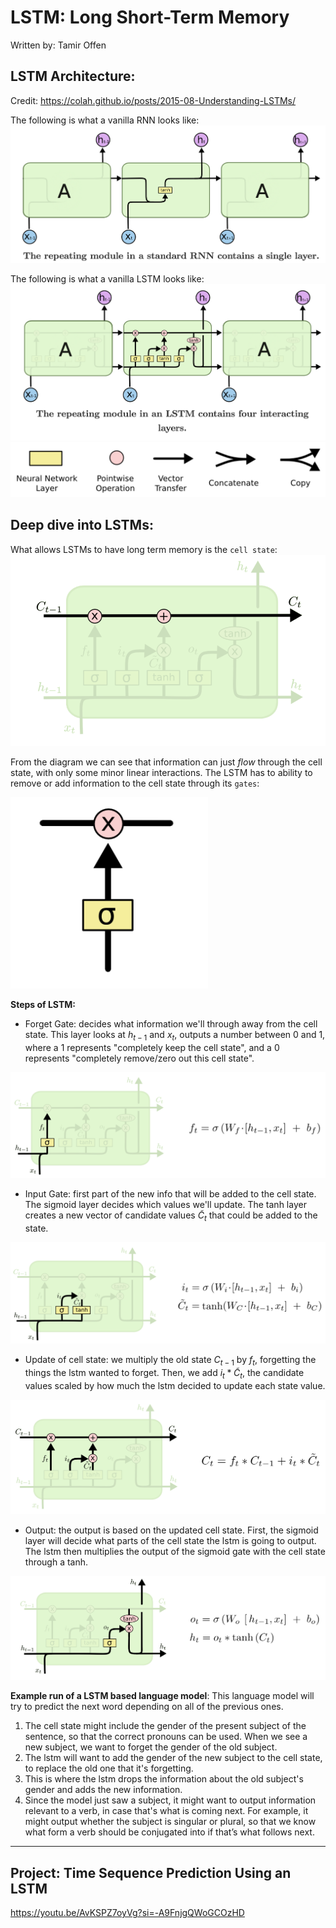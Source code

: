 # LSTM: Long Short-Term Memory
Written by: Tamir Offen

## LSTM Architecture:
Credit: https://colah.github.io/posts/2015-08-Understanding-LSTMs/

The following is what a vanilla RNN looks like:
![](imgs/vanilla_rnn.png)

The following is what a vanilla LSTM looks like:
![](imgs/vanilla_lstm.png) 
![](imgs/lstm_diagram_guide.png)

## Deep dive into LSTMs:
What allows LSTMs to have long term memory is the `cell state`:
![](imgs/cell_state_diagram.png)

From the diagram we can see that information can just *flow* through the cell state, with only some minor linear interactions. The LSTM has to ability to remove or add information to the cell state through its `gates`:

![](imgs/example_gate.png) 

**Steps of LSTM:**

- Forget Gate: decides what information we'll through away from the cell state. This layer looks at $h_{t-1}$ and $x_t$, outputs a number between 0 and 1, where a 1 represents "completely keep the cell state", and a 0 represents "completely remove/zero out this cell state".
   
![](imgs/forget_gate.png)

- Input Gate: first part of the new info that will be added to the cell state. The sigmoid layer decides which values we'll update. The tanh layer creates a new vector of candidate values $\widetilde{C}_t$ that could be added to the state.
   
![](imgs/input_gate.png)

- Update of cell state: we multiply the old state $C_{t-1}$ by $f_t$, forgetting the things the lstm wanted to forget. Then, we add $i_t * \widetilde{C}_t$, the candidate values scaled by how much the lstm decided to update each state value.
  
![](imgs/cell_update.png)

- Output: the output is based on the updated cell state. First, the sigmoid layer will decide what parts of the cell state the lstm is going to output. The lstm then multiplies the output of the sigmoid gate with the cell state through a tanh.
  
![](imgs/output.png)

**Example run of a LSTM based language model**:
This language model will try to predict the next word depending on all of the previous ones.

1. The cell state might include the gender of the present subject of the sentence, so that the correct pronouns can be used. When we see a new subject, we want to forget the gender of the old subject.
2. The lstm will want to add the gender of the new subject to the cell state, to replace the old one that it's forgetting.
3. This is where the lstm drops the information about the old subject's gender and adds the new information.
4. Since the model just saw a subject, it might want to output information relevant to a verb, in case that's what is coming next. For example, it might output whether the subject is singular or plural, so that we know what form a verb should be conjugated into if that’s what follows next.


---

## Project: Time Sequence Prediction Using an LSTM
https://youtu.be/AvKSPZ7oyVg?si=-A9FnjgQWoGCOzHD
